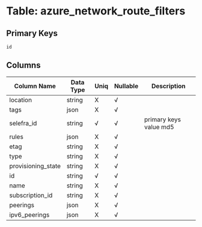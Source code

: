 # Table: azure_network_route_filters

## Primary Keys 

```
id
```


## Columns 

|  Column Name   |  Data Type  | Uniq | Nullable | Description | 
|  ----  | ----  | ----  | ----  | ---- | 
| location | string | X | √ |  | 
| tags | json | X | √ |  | 
| selefra_id | string | √ | √ | primary keys value md5 | 
| rules | json | X | √ |  | 
| etag | string | X | √ |  | 
| type | string | X | √ |  | 
| provisioning_state | string | X | √ |  | 
| id | string | √ | √ |  | 
| name | string | X | √ |  | 
| subscription_id | string | X | √ |  | 
| peerings | json | X | √ |  | 
| ipv6_peerings | json | X | √ |  | 


